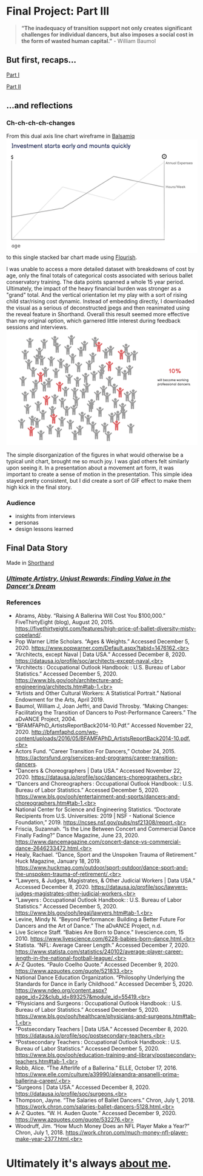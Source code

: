 # Final Project: Part III
> **“The inadequacy of transition support not only creates significant challenges for individual dancers, but also imposes a social cost in the form of wasted human capital.”** - William Baumol

## But first, recaps...
[Part I](FinalProject_Part1.md)

[Part II](FinalProject_Part2.md)

## ...and reflections
### Ch-ch-ch-ch-changes
From this dual axis line chart wireframe in [Balsamiq](https://balsamiq.com/) 
![](AboutMePics/CostSketch.png)<br>
to this single stacked bar chart made using [Flourish](https://flourish.studio/).<br>
<div class="flourish-embed flourish-chart" data-src="visualisation/4582629"><script src="https://public.flourish.studio/resources/embed.js"></script></div>

I was unable to access a more detailed dataset with breakdowns of cost by age, only the final totals of categorical costs associated with serious ballet conservatory training. The data points spanned a whole 15 year period. Ultimately, the impact of the heavy financial burden was stronger as a "grand" total. And the vertical orientation let my play with a sort of rising child star/rising cost dynamic. Instead of embedding directly, I downloaded the visual as a serious of deconstructed jpegs and then reanimated using the reveal feature in Shorthand. Overall this result seemed more effective than my original option, which garnered little interest during feedback sessions and interviews.<br>
![](AboutMePics/ChanceSketch.png) 

The simple disorganization of the figures in what would otherwise be a typical unit chart, brought me so much joy. I was glad others felt similarly upon seeing it. In a presentation about a movement art form, it was important to create a sense of motion in the presentation. This simple idea stayed pretty consistent, but I did create a sort of GIF effect to make them high kick in the final story.

### Audience
- insights from interviews
- personas
- design lessons learned

## Final Data Story
Made in [Shorthand](https://shorthand.com/) <br>
### [*Ultimate Artistry, Unjust Rewards: Finding Value in the Dancer's Dream*](https://carnegiemellon.shorthandstories.com/ultimate-artistry-unjust-rewards/index.html)

### References
- Abrams, Abby. “Raising A Ballerina Will Cost You $100,000.” FiveThirtyEight (blog), August 20, 2015. https://fivethirtyeight.com/features/high-price-of-ballet-diversity-misty-copeland/. <br>
- Pop Warner Little Scholars. “Ages & Weights.” Accessed December 5, 2020. https://www.popwarner.com/Default.aspx?tabid=1476162.<br>
- “Architects, except Naval | Data USA.” Accessed December 8, 2020. https://datausa.io/profile/soc/architects-except-naval.<br>
- “Architects : Occupational Outlook Handbook: : U.S. Bureau of Labor Statistics.” Accessed December 5, 2020. https://www.bls.gov/ooh/architecture-and-engineering/architects.htm#tab-1.<br>
- “Artists and Other Cultural Workers: A Statistical Portrait.” National Endowment for the Arts, April 2019.<br>
- Baumol, William J, Joan Jeffri, and David Throsby. “Making Changes: Facilitating the Transition of Dancers to Post-Performance Careers.” The aDvANCE Project, 2004.<br>
- “BFAMFAPhD_ArtistsReportBack2014-10.Pdf.” Accessed November 22, 2020. http://bfamfaphd.com/wp-content/uploads/2016/05/BFAMFAPhD_ArtistsReportBack2014-10.pdf.<br>
- Actors Fund. “Career Transition For Dancers,” October 24, 2015. https://actorsfund.org/services-and-programs/career-transition-dancers. <br>
- “Dancers & Choreographers | Data USA.” Accessed November 22, 2020. https://datausa.io/profile/soc/dancers-choreographers.<br>
- “Dancers and Choreographers : Occupational Outlook Handbook: : U.S. Bureau of Labor Statistics.” Accessed December 5, 2020. https://www.bls.gov/ooh/entertainment-and-sports/dancers-and-choreographers.htm#tab-1.<br>
- National Center for Science and Engineering Statistics. “Doctorate Recipients from U.S. Universities: 2019 | NSF - National Science Foundation,” 2019. https://ncses.nsf.gov/pubs/nsf21308/report.<br>
- Friscia, Suzannah. “Is the Line Between Concert and Commercial Dance Finally Fading?” Dance Magazine, June 23, 2020. https://www.dancemagazine.com/concert-dance-vs-commercial-dance-2646233472.html.<br>
- Healy, Rachael. “Dance, Sport and the Unspoken Trauma of Retirement.” Huck Magazine, January 18, 2019. https://www.huckmag.com/outdoor/sport-outdoor/dance-sport-and-the-unspoken-trauma-of-retirement/.<br>
- “Lawyers, & Judges, Magistrates, & Other Judicial Workers | Data USA.” Accessed December 8, 2020. https://datausa.io/profile/soc/lawyers-judges-magistrates-other-judicial-workers.<br>
- “Lawyers : Occupational Outlook Handbook: : U.S. Bureau of Labor Statistics.” Accessed December 5, 2020. https://www.bls.gov/ooh/legal/lawyers.htm#tab-1.<br>
- Levine, Mindy N. “Beyond Performance: Building a Better Future For Dancers and the Art of Dance.” The aDvANCE Project, n.d.<br>
- Live Science Staff. “Babies Are Born to Dance.” livescience.com, 15 2010. https://www.livescience.com/6228-babies-born-dance.html.<br>
- Statista. “NFL: Average Career Length.” Accessed December 7, 2020. https://www.statista.com/statistics/240102/average-player-career-length-in-the-national-football-league/.<br>
- A-Z Quotes. “Paulo Coelho Quote.” Accessed December 9, 2020. https://www.azquotes.com/quote/521833.<br>
- National Dance Education Organization. “Philosophy Underlying the Standards for Dance in Early Childhood.” Accessed December 5, 2020. https://www.ndeo.org/content.aspx?page_id=22&club_id=893257&module_id=55419.<br>
- “Physicians and Surgeons : Occupational Outlook Handbook: : U.S. Bureau of Labor Statistics.” Accessed December 5, 2020. https://www.bls.gov/ooh/healthcare/physicians-and-surgeons.htm#tab-1.<br>
- “Postsecondary Teachers | Data USA.” Accessed December 8, 2020. https://datausa.io/profile/soc/postsecondary-teachers.<br>
- “Postsecondary Teachers : Occupational Outlook Handbook: : U.S. Bureau of Labor Statistics.” Accessed December 5, 2020. https://www.bls.gov/ooh/education-training-and-library/postsecondary-teachers.htm#tab-1.<br>
- Robb, Alice. “The Afterlife of a Ballerina.” ELLE, October 17, 2016. https://www.elle.com/culture/a39990/alexandra-ansanelli-prima-ballerina-career/.<br>
- “Surgeons | Data USA.” Accessed December 8, 2020. https://datausa.io/profile/soc/surgeons.<br>
- Thompson, Jayne. “The Salaries of Ballet Dancers.” Chron, July 1, 2018. https://work.chron.com/salaries-ballet-dancers-5128.html.<br>
- A-Z Quotes. “W. H. Auden Quote.” Accessed December 9, 2020. https://www.azquotes.com/quote/532276.<br>
- Woodruff, Jim. “How Much Money Does an NFL Player Make a Year?” Chron, July 1, 2018. https://work.chron.com/much-money-nfl-player-make-year-2377.html.<br>

# Ultimately it's always [about me](/README.md).
